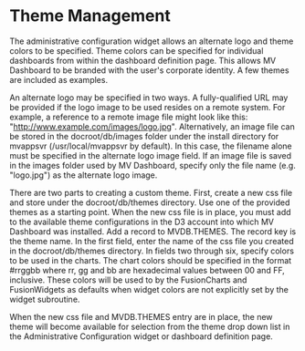 # Theme Management

<PageHeader />

The administrative configuration widget allows an alternate logo and theme colors to be specified. Theme colors can be specified for individual dashboards from within the dashboard definition page. This allows MV Dashboard to be branded with the user's corporate identity. A few themes are included as examples.

An alternate logo may be specified in two ways. A fully-qualified URL may be provided if the logo image to be used resides on a remote system. For example, a reference to a remote image file might look like this: "http://www.example.com/images/logo.jpg". Alternatively, an image file can be stored in the docroot/db/images folder under the install directory for mvappsvr (/usr/local/mvappsvr by default). In this case, the filename alone must be specified in the alternate logo image field. If an image file is saved in the images folder used by MV Dashboard, specify only the file name (e.g. "logo.jpg") as the alternate logo image.

There are two parts to creating a custom theme. First, create a new css file and store under the docroot/db/themes directory. Use one of the provided themes as a starting point. When the new css file is in place, you must add to the available theme configurations in the D3 account into which MV Dashboard was installed. Add a record to MVDB.THEMES. The record key is the theme name. In the first field, enter the name of the css file you created in the docroot/db/themes directory. In fields two through six, specify colors to be used in the charts. The chart colors should be specified in the format #rrggbb where rr, gg and bb are hexadecimal values between 00 and FF, inclusive. These colors will be used to by the FusionCharts and FusionWidgets as defaults when widget colors are not explicitly set by the widget subroutine.

When the new css file and MVDB.THEMES entry are in place, the new theme will become available for selection from the theme drop down list in the Administrative Configuration widget or dashboard definition page.

<PageFooter />
